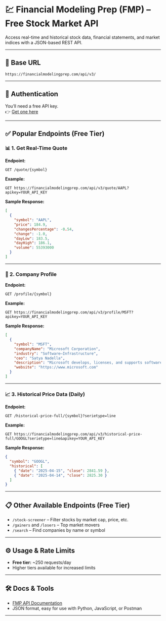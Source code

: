 
# 💹 Financial Modeling Prep (FMP) – Free Stock Market API

Access real-time and historical stock data, financial statements, and market indices with a JSON-based REST API.

---

## 🔗 Base URL

```
https://financialmodelingprep.com/api/v3/
```

---

## 🔐 Authentication

You’ll need a free API key.  
👉 [Get one here](https://financialmodelingprep.com/developer/docs/)

---

## ✅ Popular Endpoints (Free Tier)

### 📊 1. Get Real-Time Quote

**Endpoint:**

```
GET /quote/{symbol}
```

**Example:**

```
GET https://financialmodelingprep.com/api/v3/quote/AAPL?apikey=YOUR_API_KEY
```

**Sample Response:**

```json
[
  {
    "symbol": "AAPL",
    "price": 184.9,
    "changesPercentage": -0.54,
    "change": -1.0,
    "dayLow": 183.5,
    "dayHigh": 186.1,
    "volume": 55393000
  }
]
```

---

### 🧾 2. Company Profile

**Endpoint:**

```
GET /profile/{symbol}
```

**Example:**

```
GET https://financialmodelingprep.com/api/v3/profile/MSFT?apikey=YOUR_API_KEY
```

**Sample Response:**

```json
[
  {
    "symbol": "MSFT",
    "companyName": "Microsoft Corporation",
    "industry": "Software—Infrastructure",
    "ceo": "Satya Nadella",
    "description": "Microsoft develops, licenses, and supports software products...",
    "website": "https://www.microsoft.com"
  }
]
```

---

### 📈 3. Historical Price Data (Daily)

**Endpoint:**

```
GET /historical-price-full/{symbol}?serietype=line
```

**Example:**

```
GET https://financialmodelingprep.com/api/v3/historical-price-full/GOOGL?serietype=line&apikey=YOUR_API_KEY
```

**Sample Response:**

```json
{
  "symbol": "GOOGL",
  "historical": [
    { "date": "2025-04-15", "close": 2841.59 },
    { "date": "2025-04-14", "close": 2825.30 }
  ]
}
```

---

## 📋 Other Available Endpoints (Free Tier)

- `/stock-screener` – Filter stocks by market cap, price, etc.
- `/gainers` and `/losers` – Top market movers
- `/search` – Find companies by name or symbol

---

## ⚙️ Usage & Rate Limits

- **Free tier:** ~250 requests/day
- Higher tiers available for increased limits

---

## 🛠️ Docs & Tools

- [FMP API Documentation](https://financialmodelingprep.com/developer/docs)
- JSON format, easy for use with Python, JavaScript, or Postman

---
